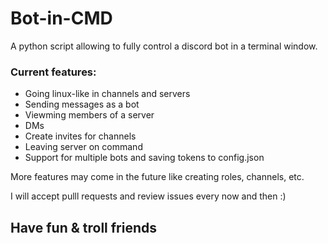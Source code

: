 # Bot-in-CMD
A python script allowing to fully control a discord bot in a terminal window.
### Current features:
- Going linux-like in channels and servers
- Sending messages as a bot
- Viewming members of a server
- DMs
- Create invites for channels
- Leaving server on command
- Support for multiple bots and saving tokens to config.json

More features may come in the future like creating roles, channels, etc.

I will accept pulll requests and review issues every now and then :)

## Have fun & troll friends
